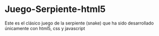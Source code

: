 # Juego-Serpiente-html5
Este es el clásico juego de la serpiente (snake) que ha sido desarrollado únicamente con html5, css y javascript
